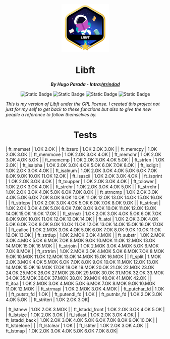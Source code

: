 <p align="center">
    <img src="imgs/libft.png" alt="42 Library"/>
</p>

<h1 align="center">Libft</h1>

<p align="center"><b><i>By Hugo Parada - Intra:<a href="https://profile.intra.42.fr/users/htrindad">htrindad</a></i></b></p>

<p align="center"><img alt="Static Badge" src="https://img.shields.io/badge/NeoVim%20-%20Text%20Editor?style=plastic&logo=NeoVim&logoSize=500&label=Text%20Editor&color=light%20green" />
<img alt="Static Badge" src="https://img.shields.io/badge/GPL%20-%20License?style=plastic&logo=GNU&logoColor=red&logoSize=500&label=License&color=red" />
<img alt="Static Badge" src="https://img.shields.io/badge/Finished%20-%20Status?style=plastic&logoSize=500&label=Status">
<img alt="Static Badge" src="https://img.shields.io/badge/C%20-%20Language?style=plastic&logo=C&logoSize=500&label=Language&color=blue">
</p>

*This is my version of Libft under the GPL license. I created this project not just for my self to get back to these functions but also to give the new people a reference to follow themselves by.*

<h1 align="center">Tests</h1>

| ft_memset | 1.OK 2.OK |
| ft_bzero | 1.OK 2.OK 3.OK |
| ft_memcpy | 1.OK 2.OK 3.OK |
| ft_memmove | 1.OK 2.OK 3.OK 4.OK |
| ft_memchr | 1.OK 2.OK 3.OK 4.OK 5.OK |
| ft_memcmp | 1.OK 2.OK 3.OK 4.OK 5.OK |
| ft_strlen | 1.OK 2.OK |
| ft_isalpha | 1.OK 2.OK 3.OK 4.OK 5.OK 6.OK 7.OK 8.OK |
| ft_isdigit | 1.OK 2.OK 3.OK 4.OK |
| ft_isalnum | 1.OK 2.OK 3.OK 4.OK 5.OK 6.OK 7.OK 8.OK 9.OK 10.OK 11.OK 12.OK |
| ft_isascii | 1.OK 2.OK 3.OK 4.OK |
| ft_isprint | 1.OK 2.OK 3.OK 4.OK |
| ft_toupper | 1.OK 2.OK 3.OK 4.OK |
| ft_tolower | 1.OK 2.OK 3.OK 4.OK |
| ft_strchr | 1.OK 2.OK 3.OK 4.OK 5.OK |
| ft_strrchr | 1.OK 2.OK 3.OK 4.OK 5.OK 6.OK 7.OK 8.OK |
| ft_strncmp | 1.OK 2.OK 3.OK 4.OK 5.OK 6.OK 7.OK 8.OK 9.OK 10.OK 11.OK 12.OK 13.OK 14.OK 15.OK 16.OK |
| ft_strlcpy | 1.OK 2.OK 3.OK 4.OK 5.OK 6.OK 7.OK 8.OK 9.OK |
| ft_strlcat | 1.OK 2.OK 3.OK 4.OK 5.OK 6.OK 7.OK 8.OK 9.OK 10.OK 11.OK 12.OK 13.OK 14.OK 15.OK 16.OK 17.OK |
| ft_strnstr | 1.OK 2.OK 3.OK 4.OK 5.OK 6.OK 7.OK 8.OK 9.OK 10.OK 11.OK 12.OK 13.OK 14.OK |
| ft_atoi | 1.OK 2.OK 3.OK 4.OK 5.OK 6.OK 7.OK 8.OK 9.OK 10.OK 11.OK 12.OK 13.OK 14.OK 15.OK 16.OK 17.OK |
| ft_calloc | 1.OK 2.MOK 3.OK 4.OK 5.OK 6.OK 7.OK 8.OK 9.OK 10.OK 11.OK 12.OK 13.OK |
| ft_strdup | 1.OK 2.MOK 3.OK 4.MOK |
| ft_substr | 1.OK 2.MOK 3.OK 4.MOK 5.OK 6.MOK 7.OK 8.MOK 9.OK 10.MOK 11.OK 12.MOK 13.OK 14.MOK 15.OK 16.MOK |
| ft_strjoin | 1.OK 2.MOK 3.OK 4.MOK 5.OK 6.MOK 7.OK 8.MOK |
| ft_strtrim | 1.OK 2.MOK 3.OK 4.MOK 5.OK 6.MOK 7.OK 8.MOK 9.OK 10.MOK 11.OK 12.MOK 13.OK 14.MOK 15.OK 16.MOK |
| ft_split | 1.MOK 2.OK 3.MOK 4.OK 5.MOK 6.OK 7.OK 8.OK 9.OK 10.OK 11.MOK 12.OK 13.OK 14.MOK 15.OK 16.MOK 17.OK 18.OK 19.MOK 20.OK 21.OK 22.MOK 23.OK 24.OK 25.MOK 26.OK 27.MOK 28.OK 29.MOK 30.OK 31.MOK 32.OK 33.MOK 34.OK 35.MOK 36.OK 37.MOK 38.OK 39.MOK 40.OK 41.MOK 42.OK |
| ft_itoa | 1.OK 2.MOK 3.OK 4.MOK 5.OK 6.MOK 7.OK 8.MOK 9.OK 10.MOK 11.OK 12.MOK |
| ft_strmapi | 1.OK 2.MOK 3.OK 4.MOK |
| ft_putchar_fd | 1.OK |
| ft_putstr_fd | 1.OK |
| ft_putendl_fd | 1.OK |
| ft_putnbr_fd | 1.OK 2.OK 3.OK 4.OK 5.OK |
| ft_striteri | 1.OK 2.OK 3.OK|

| ft_lstnew | 1.OK 2.OK 3.MOK |
| ft_lstadd_front | 1.OK 2.OK 3.OK 4.OK 5.OK |
| ft_lstsize | 1.OK 2.OK 3.OK |
| ft_lstlast | 1.OK 2.OK 3.OK 4.OK |
| ft_lstadd_back | 1.OK 2.OK 3.OK 4.OK 5.OK 6.OK 7.OK 8.OK 9.OK 10.OK |
| ft_lstdelone | |
| ft_lstclear | 1.OK |
| ft_lstiter | 1.OK 2.OK 3.OK 4.OK |
| ft_lstmap | 1.OK 2.OK 3.OK 4.OK 5.OK 6.OK 7.OK 8.OK|
